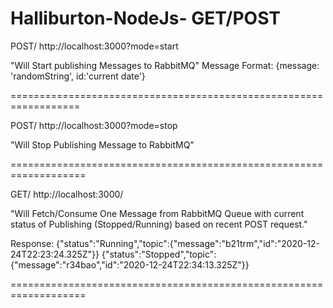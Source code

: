 # Halliburton-NodeJs- GET/POST

POST/
http://localhost:3000?mode=start

"Will Start publishing Messages to RabbitMQ"
Message Format: {message: 'randomString', id:'current date'}

==================================================================

POST/
http://localhost:3000?mode=stop

"Will Stop Publishing Message to RabbitMQ"

===================================================================

GET/
http://localhost:3000/

"Will Fetch/Consume One Message from RabbitMQ Queue with current status of Publishing (Stopped/Running) based on recent POST request."

Response:
{"status":"Running","topic":{"message":"b21trm","id":"2020-12-24T22:23:24.325Z"}}
{"status":"Stopped","topic":{"message":"r34bao","id":"2020-12-24T22:34:13.325Z"}}

===================================================================
